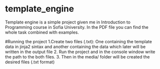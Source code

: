 # template_engine
Template engine is a simple project given me in Introduction to Programming course in Sofia University.
In the PDF file you can find the whole task combined with examples.

#Running the project
    1.Create two files (.txt):
        One containing the template data in jinja2 sintax and another containing the data 
        which later will be written in the output file
    2. Run the project and in the console window write the path to the both files.
    3. Then in the media/ folder will be created the desired files (.txt format)


